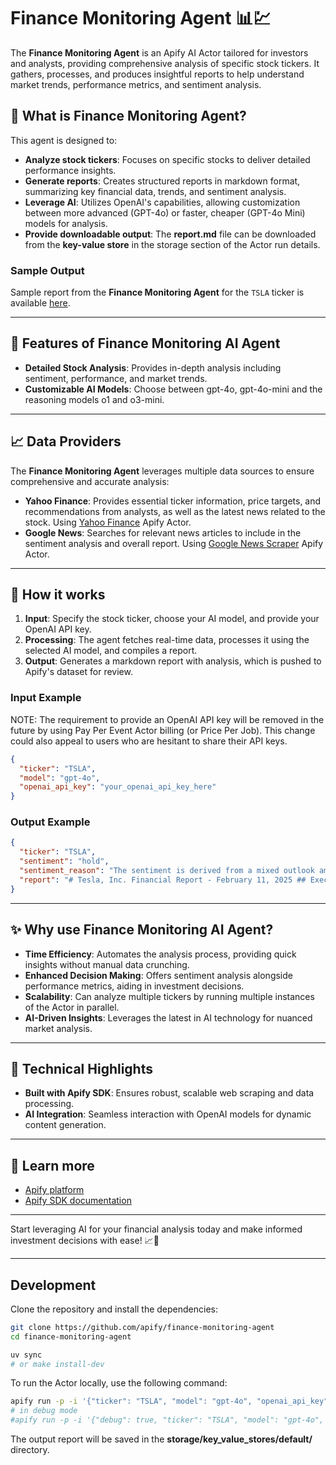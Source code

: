 # Finance Monitoring Agent 📊💹

The **Finance Monitoring Agent** is an Apify AI Actor tailored for investors and analysts, providing comprehensive analysis of specific stock tickers. It gathers, processes, and produces insightful reports to help understand market trends, performance metrics, and sentiment analysis.

## 🌟 What is Finance Monitoring Agent?

This agent is designed to:

- **Analyze stock tickers**: Focuses on specific stocks to deliver detailed performance insights.
- **Generate reports**: Creates structured reports in markdown format, summarizing key financial data, trends, and sentiment analysis.
- **Leverage AI**: Utilizes OpenAI's capabilities, allowing customization between more advanced (GPT-4o) or faster, cheaper (GPT-4o Mini) models for analysis.
- **Provide downloadable output**: The **report.md** file can be downloaded from the **key-value store** in the storage section of the Actor run details.

### Sample Output

Sample report from the **Finance Monitoring Agent** for the `TSLA` ticker is available [here](docs/report.md).

---

## 🎯 Features of Finance Monitoring AI Agent

- **Detailed Stock Analysis**: Provides in-depth analysis including sentiment, performance, and market trends.
- **Customizable AI Models**: Choose between gpt-4o, gpt-4o-mini and the reasoning models o1 and o3-mini.

---

## 📈 Data Providers

The **Finance Monitoring Agent** leverages multiple data sources to ensure comprehensive and accurate analysis:

- **Yahoo Finance**: Provides essential ticker information, price targets, and recommendations from analysts, as well as the latest news related to the stock. Using [Yahoo Finance](https://apify.com/canadesk/yahoo-finance) Apify Actor.
- **Google News**: Searches for relevant news articles to include in the sentiment analysis and overall report. Using [Google News Scraper](https://apify.com/lhotanova/google-news-scraper) Apify Actor.

---

## 🚀 How it works

1. **Input**: Specify the stock ticker, choose your AI model, and provide your OpenAI API key.
2. **Processing**: The agent fetches real-time data, processes it using the selected AI model, and compiles a report.
3. **Output**: Generates a markdown report with analysis, which is pushed to Apify's dataset for review.

### Input Example

NOTE: The requirement to provide an OpenAI API key will be removed in the future by using Pay Per Event Actor billing (or Price Per Job). This change could also appeal to users who are hesitant to share their API keys.

```json
{
  "ticker": "TSLA",
  "model": "gpt-4o",
  "openai_api_key": "your_openai_api_key_here"
}
```

### Output Example
```json
{
  "ticker": "TSLA",
  "sentiment": "hold",
  "sentiment_reason": "The sentiment is derived from a mixed outlook among analysts...",
  "report": "# Tesla, Inc. Financial Report - February 11, 2025 ## Executive Summary Tesla, Inc., under the leadership of Elon Musk, continues to be a significant player in the electric vehicle and clean energy sectors..."
}
```

---

## ✨ Why use Finance Monitoring AI Agent?

- **Time Efficiency**: Automates the analysis process, providing quick insights without manual data crunching.
- **Enhanced Decision Making**: Offers sentiment analysis alongside performance metrics, aiding in investment decisions.
- **Scalability**: Can analyze multiple tickers by running multiple instances of the Actor in parallel.
- **AI-Driven Insights**: Leverages the latest in AI technology for nuanced market analysis.

---

## 🔧 Technical Highlights

- **Built with Apify SDK**: Ensures robust, scalable web scraping and data processing.
- **AI Integration**: Seamless interaction with OpenAI models for dynamic content generation.

---

## 📖 Learn more

- [Apify platform](https://apify.com)
- [Apify SDK documentation](https://docs.apify.com/sdk/python)

---

Start leveraging AI for your financial analysis today and make informed investment decisions with ease! 📈🤖

---

## Development

Clone the repository and install the dependencies:

```bash
git clone https://github.com/apify/finance-monitoring-agent
cd finance-monitoring-agent

uv sync
# or make install-dev
```

To run the Actor locally, use the following command:

```bash
apify run -p -i '{"ticker": "TSLA", "model": "gpt-4o", "openai_api_key": "your_openai_api_key_here"}'
# in debug mode
#apify run -p -i '{"debug": true, "ticker": "TSLA", "model": "gpt-4o", "openai_api_key": "your_openai_api_key_here"}'
```

The output report will be saved in the **storage/key_value_stores/default/** directory.
